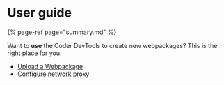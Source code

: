 # User guide

{% page-ref page="summary.md" %}

Want to **use** the Coder DevTools to create new webpackages? This is the right place for you.

* [Upload a Webpackage](https://github.com/cubbles/gitbook/tree/94a71f54784789a1b6fb0fc918bda1f1fdfbf181/coder-devtools-cdt/user-guide/upload-a-webpackage.md)
* [Configure network proxy](https://github.com/cubbles/gitbook/tree/94a71f54784789a1b6fb0fc918bda1f1fdfbf181/coder-devtools-cdt/user-guide/config-proxy.md)

